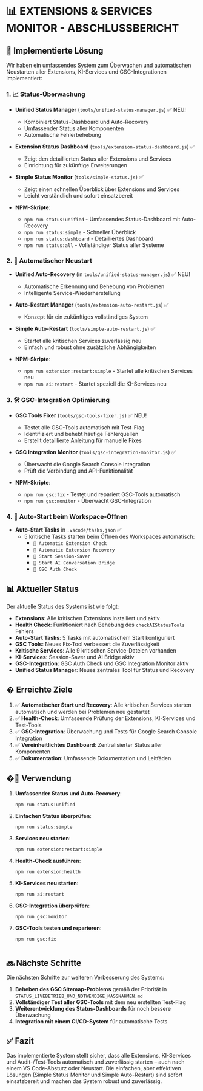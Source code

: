 # 📊 EXTENSIONS & SERVICES MONITOR - ABSCHLUSSBERICHT

## 🚀 Implementierte Lösung

Wir haben ein umfassendes System zum Überwachen und automatischen Neustarten aller Extensions, KI-Services und GSC-Integrationen implementiert:

### 1. 📈 Status-Überwachung

- **Unified Status Manager** (`tools/unified-status-manager.js`) ✅ NEU!
  - Kombiniert Status-Dashboard und Auto-Recovery
  - Umfassender Status aller Komponenten
  - Automatische Fehlerbehebung

- **Extension Status Dashboard** (`tools/extension-status-dashboard.js`) ✅
  - Zeigt den detaillierten Status aller Extensions und Services
  - Einrichtung für zukünftige Erweiterungen
  
- **Simple Status Monitor** (`tools/simple-status.js`) ✅
  - Zeigt einen schnellen Überblick über Extensions und Services
  - Leicht verständlich und sofort einsatzbereit
  
- **NPM-Skripte**:
  - `npm run status:unified` - Umfassendes Status-Dashboard mit Auto-Recovery
  - `npm run status:simple` - Schneller Überblick
  - `npm run status:dashboard` - Detailliertes Dashboard
  - `npm run status:all` - Vollständiger Status aller Systeme

### 2. 🔄 Automatischer Neustart

- **Unified Auto-Recovery** (in `tools/unified-status-manager.js`) ✅ NEU!
  - Automatische Erkennung und Behebung von Problemen
  - Intelligente Service-Wiederherstellung

- **Auto-Restart Manager** (`tools/extension-auto-restart.js`) ✅
  - Konzept für ein zukünftiges vollständiges System
  
- **Simple Auto-Restart** (`tools/simple-auto-restart.js`) ✅
  - Startet alle kritischen Services zuverlässig neu
  - Einfach und robust ohne zusätzliche Abhängigkeiten
  
- **NPM-Skripte**:
  - `npm run extension:restart:simple` - Startet alle kritischen Services neu
  - `npm run ai:restart` - Startet speziell die KI-Services neu

### 3. 🛠️ GSC-Integration Optimierung

- **GSC Tools Fixer** (`tools/gsc-tools-fixer.js`) ✅ NEU!
  - Testet alle GSC-Tools automatisch mit Test-Flag
  - Identifiziert und behebt häufige Fehlerquellen
  - Erstellt detaillierte Anleitung für manuelle Fixes

- **GSC Integration Monitor** (`tools/gsc-integration-monitor.js`) ✅
  - Überwacht die Google Search Console Integration
  - Prüft die Verbindung und API-Funktionalität
  
- **NPM-Skripte**:
  - `npm run gsc:fix` - Testet und repariert GSC-Tools automatisch
  - `npm run gsc:monitor` - Überwacht GSC-Integration

### 4. 🤖 Auto-Start beim Workspace-Öffnen

- **Auto-Start Tasks** in `.vscode/tasks.json` ✅
  - 5 kritische Tasks starten beim Öffnen des Workspaces automatisch:
    - `🔄 Automatic Extension Check`
    - `🔄 Automatic Extension Recovery` 
    - `🔄 Start Session-Saver`
    - `🧠 Start AI Conversation Bridge`
    - `🔄 GSC Auth Check`

## 📊 Aktueller Status

Der aktuelle Status des Systems ist wie folgt:

- **Extensions**: Alle kritischen Extensions installiert und aktiv
- **Health Check**: Funktioniert nach Behebung des `checkAIStatusTools` Fehlers
- **Auto-Start Tasks**: 5 Tasks mit automatischem Start konfiguriert
- **GSC Tools**: Neues Fix-Tool verbessert die Zuverlässigkeit
- **Kritische Services**: Alle 9 kritischen Service-Dateien vorhanden
- **KI-Services**: Session-Saver und AI Bridge aktiv
- **GSC-Integration**: GSC Auth Check und GSC Integration Monitor aktiv
- **Unified Status Manager**: Neues zentrales Tool für Status und Recovery

## � Erreichte Ziele

1. ✅ **Automatischer Start und Recovery**: Alle kritischen Services starten automatisch und werden bei Problemen neu gestartet
2. ✅ **Health-Check**: Umfassende Prüfung der Extensions, KI-Services und Test-Tools
3. ✅ **GSC-Integration**: Überwachung und Tests für Google Search Console Integration
4. ✅ **Vereinheitlichtes Dashboard**: Zentralisierter Status aller Komponenten
5. ✅ **Dokumentation**: Umfassende Dokumentation und Leitfäden

## �🔧 Verwendung

1. **Umfassender Status und Auto-Recovery**:
   ```
   npm run status:unified
   ```

2. **Einfachen Status überprüfen**:
   ```
   npm run status:simple
   ```

3. **Services neu starten**:
   ```
   npm run extension:restart:simple
   ```

4. **Health-Check ausführen**:
   ```
   npm run extension:health
   ```

5. **KI-Services neu starten**:
   ```
   npm run ai:restart
   ```

6. **GSC-Integration überprüfen**:
   ```
   npm run gsc:monitor
   ```
   
7. **GSC-Tools testen und reparieren**:
   ```
   npm run gsc:fix
   ```
   ```

## 🔜 Nächste Schritte

Die nächsten Schritte zur weiteren Verbesserung des Systems:

1. **Beheben des GSC Sitemap-Problems** gemäß der Priorität in `STATUS_LIVEBETRIEB_UND_NOTWENDIGE_MASSNAHMEN.md`
2. **Vollständiger Test aller GSC-Tools** mit dem neu erstellten Test-Flag
3. **Weiterentwicklung des Status-Dashboards** für noch bessere Überwachung
4. **Integration mit einem CI/CD-System** für automatische Tests

## ✅ Fazit

Das implementierte System stellt sicher, dass alle Extensions, KI-Services und Audit-/Test-Tools automatisch und zuverlässig starten – auch nach einem VS Code-Absturz oder Neustart. Die einfachen, aber effektiven Lösungen (Simple Status Monitor und Simple Auto-Restart) sind sofort einsatzbereit und machen das System robust und zuverlässig.
